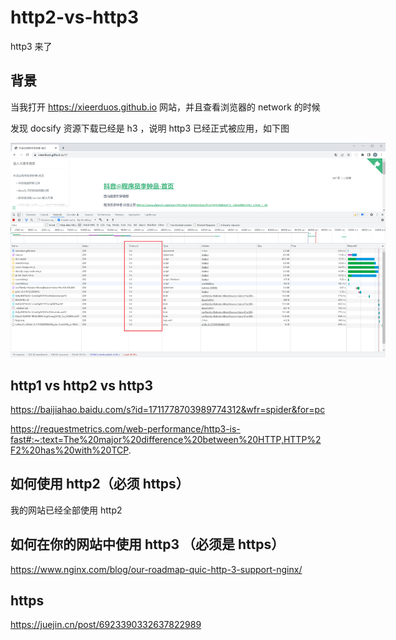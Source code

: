 # http2-vs-http3

http3 来了

## 背景

当我打开 https://xieerduos.github.io 网站，并且查看浏览器的 network 的时候

发现 docsify 资源下载已经是 h3 ，说明 http3 已经正式被应用，如下图

<img src="/images/frontend/http2_vs_http3_network.png" style="max-width: 600px;" alt="http2-vs-http3_nework.png"> <br/>

## http1 vs http2 vs http3

https://baijiahao.baidu.com/s?id=1711778703989774312&wfr=spider&for=pc

https://requestmetrics.com/web-performance/http3-is-fast#:~:text=The%20major%20difference%20between%20HTTP,HTTP%2F2%20has%20with%20TCP.

## 如何使用 http2（必须 https）

我的网站已经全部使用 http2

## 如何在你的网站中使用 http3 （必须是 https）

https://www.nginx.com/blog/our-roadmap-quic-http-3-support-nginx/

## https

https://juejin.cn/post/6923390332637822989
